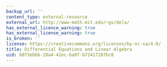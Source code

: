 ```yaml
---
backup_url: ''
content_type: external-resource
external_url: http://www-math.mit.edu/~gs/dela/
has_external_licence_warning: true
has_external_license_warning: true
is_broken: ''
license: https://creativecommons.org/licenses/by-nc-sa/4.0/
title: Differential Equations and Linear Algebra
uid: b073ebbb-20a4-42ec-ba0f-b72417287bc8
---
```

